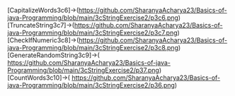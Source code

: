 [CapitalizeWords3c6]->(https://github.com/SharanyaAcharya23/Basics-of-java-Programming/blob/main/3cStringExercise2/p3c6.png)  
[TruncateString3c7]->(https://github.com/SharanyaAcharya23/Basics-of-java-Programming/blob/main/3cStringExercise2/p3c7.png)  
[CheckIfNumeric3c8]->(https://github.com/SharanyaAcharya23/Basics-of-java-Programming/blob/main/3cStringExercise2/p3c8.png)  
[GenerateRandomString3c9]->( https://github.com/SharanyaAcharya23/Basics-of-java-Programming/blob/main/3cStringExercise2/p37.png)  
[CountWords3c10]->( https://github.com/SharanyaAcharya23/Basics-of-java-Programming/blob/main/3cStringExercise2/p36.png)


